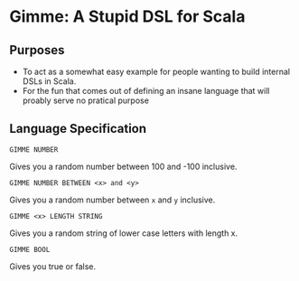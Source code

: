 # Gimme: A Stupid DSL for Scala

## Purposes

* To act as a somewhat easy example for people wanting to build internal DSLs in Scala.
* For the fun that comes out of defining an insane language that will proably serve no pratical purpose

## Language Specification

`GIMME NUMBER`

Gives you a random number between 100 and -100 inclusive.

`GIMME NUMBER BETWEEN <x> and <y>`

Gives you a random number between `x` and `y` inclusive.

`GIMME <x> LENGTH STRING`

Gives you a random string of lower case letters with length x.

`GIMME BOOL`

Gives you true or false.
